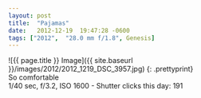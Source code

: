 ```yaml
---
layout: post
title:  "Pajamas"
date:   2012-12-19  19:47:28 -0600
tags: ["2012",  "28.0 mm f/1.8", Genesis]
---
```

![{{ page.title }} Image]({{ site.baseurl }}/images/2012/2012_1219_DSC_3957.jpg)
{: .prettyprint}  
So comfortable  
1/40 sec, f/3.2, ISO 1600 - Shutter clicks this day: 191